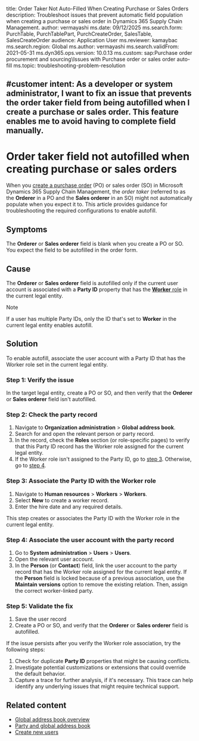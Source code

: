 title: Order Taker Not Auto-Filled When Creating Purchase or Sales Orders
description: Troubleshoot issues that prevent automatic field population when creating a purchase or sales order in Dynamics 365 Supply Chain Management.
author: vermayashi
ms.date: 09/12/2025
ms.search.form: PurchTable, PurchTablePart, PurchCreateOrder, SalesTable, SalesCreateOrder
audience: Application User
ms.reviewer: kamaybac
ms.search.region: Global
ms.author: vermayashi
ms.search.validFrom: 2021-05-31
ms.dyn365.ops.version: 10.0.13
ms.custom: sap:Purchase order procurement and sourcing\Issues with Purchase order or sales order auto-fill
ms.topic: troubleshooting-problem-resolution

#customer intent: As a developer or system administrator, I want to fix an issue that prevents the order taker field from being autofilled when I create a purchase or sales order. This feature enables me to avoid having to complete field manually.
---
# Order taker field not autofilled when creating purchase or sales orders

When you [create a purchase order](/dynamics365/supply-chain/procurement/tasks/create-purchase-order) (PO) or sales order (SO) in Microsoft Dynamics 365 Supply Chain Management, the *order taker* (referred to as the **Orderer** in a PO and the **Sales orderer** in an SO) might not automatically populate when you expect it to. This article provides guidance for troubleshooting the required configurations to enable autofill.

## Symptoms

The **Orderer** or **Sales orderer** field is blank when you create a PO or SO. You expect the field to be autofilled in the order form.

## Cause

The **Orderer** or **Sales orderer** field is autofilled only if the current user account is associated with a **Party ID** property that has the [**Worker** role](/dynamics365/fin-ops-core/dev-itpro/organization-administration/overview-global-address-book#party-roles) in the current legal entity.

> [!NOTE]
> If a user has multiple Party IDs, only the ID that's set to **Worker** in the current legal entity enables autofill.

## Solution

To enable autofill, associate the user account with a Party ID that has the Worker role set in the current legal entity. 

### Step 1: Verify the issue

In the target legal entity, create a PO or SO, and then verify that the **Orderer** or **Sales orderer** field isn't autofilled.

### Step 2: Check the party record

1. Navigate to **Organization administration** > **Global address book**.
1. Search for and open the relevant person or party record.
1. In the record, check the **Roles** section (or role-specific pages) to verify that this Party ID record has the Worker role assigned for the current legal entity.
1. If the Worker role isn't assigned to the Party ID, go to [step 3](#step-3-associate-the-party-id-with-the-worker-role). Otherwise, go to [step 4](#step-4-associate-the-user-account-with-the-party-record).

### Step 3: Associate the Party ID with the Worker role

1. Navigate to **Human resources** > **Workers** > **Workers**.
1. Select **New** to create a worker record.
1. Enter the hire date and any required details.

This step creates or associates the Party ID with the Worker role in the current legal entity.

### Step 4: Associate the user account with the party record

1. Go to **System administration** > **Users** > **Users**.
1. Open the relevant user account.
1. In the **Person** (or **Contact**) field, link the user account to the party record that has the Worker role assigned for the current legal entity. If the **Person** field is locked because of a previous association, use the **Maintain versions** option to remove the existing relation. Then, assign the correct worker-linked party.

### Step 5: Validate the fix

1. Save the user record
1. Create a PO or SO, and verify that the **Orderer** or **Sales orderer** field is autofilled.

If the issue persists after you verify the Worker role association, try the following steps:

1. Check for duplicate **Party ID** properties that might be causing conflicts.
1. Investigate potential customizations or extensions that could override the default behavior.
1. Capture a trace for further analysis, if it's necessary. This trace can help identify any underlying issues that might require technical support.

## Related content
  
- [Global address book overview](/dynamics365/fin-ops-core/dev-itpro/organization-administration/overview-global-address-book)
- [Party and global address book](/dynamics365/fin-ops-core/dev-itpro/data-entities/dual-write/party-gab)
- [Create new users](/dynamics365/fin-ops-core/fin-ops/sysadmin/create-new-users)

